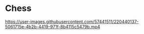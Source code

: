 # Chess

https://user-images.githubusercontent.com/57441511/220440137-5061715e-4b2b-4419-971f-8b4115c5479b.mp4

